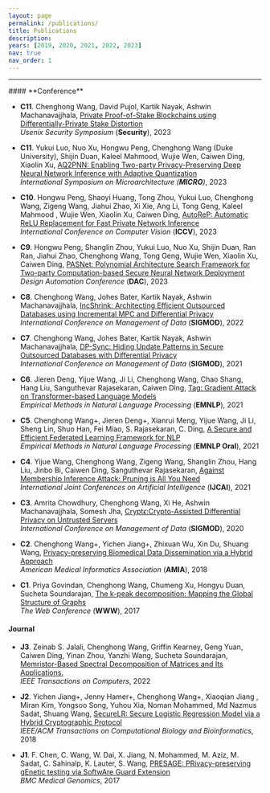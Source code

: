 ```yaml
---
layout: page
permalink: /publications/
title: Publications
description:
years: [2019, 2020, 2021, 2022, 2023]
nav: true
nav_order: 1
---
```


<hr>
#### **Conference**

- **C11**. Chenghong Wang, David Pujol, Kartik Nayak, Ashwin Machanavajjhala, [Private Proof-of-Stake Blockchains using Differentially-Private Stake Distortion](https://eprint.iacr.org/2023/787)\
*Usenix Security Symposium* (**Security**), 2023

- **C11**. Yukui Luo, Nuo Xu, Hongwu Peng, Chenghong Wang (Duke University), Shijin Duan, Kaleel Mahmood, Wujie Wen, Caiwen Ding, Xiaolin Xu, [AQ2PNN: Enabling Two-party Privacy-Preserving Deep Neural Network Inference with Adaptive Quantization](#)\
*International Symposium on Microarchitecture (**MICRO**)*, 2023
  
- **C10**. Hongwu Peng, Shaoyi Huang, Tong Zhou, Yukui Luo, Chenghong Wang, Zigeng Wang, Jiahui Zhao, Xi Xie, Ang Li, Tong Geng, Kaleel Mahmood , Wujie Wen, Xiaolin Xu, Caiwen Ding, [AutoReP: Automatic ReLU Replacement for Fast Private Network Inference](#)\
*International Conference on Computer Vision* (**ICCV**), 2023

- **C9**. Hongwu Peng, Shanglin Zhou, Yukui Luo, Nuo Xu, Shijin Duan, Ran Ran, Jiahui Zhao, Chenghong Wang, Tong Geng, Wujie Wen, Xiaolin Xu, Caiwen Ding, [PASNet: Polynomial Architecture Search Framework for Two-party Computation-based Secure Neural Network Deployment](https://arxiv.org/pdf/2306.15513.pdf)\
*Design Automation Conference* (**DAC**), 2023

- **C8**. Chenghong Wang, Johes Bater, Kartik Nayak, Ashwin Machanavajjhala, [IncShrink: Architecting Efficient Outsourced Databases using Incremental MPC and Differential Privacy](https://arxiv.org/abs/2203.05084)\
*International Conference on Management of Data* (**SIGMOD**), 2022

- **C7**. Chenghong Wang, Johes Bater, Kartik Nayak, Ashwin Machanavajjhala, [DP-Sync: Hiding Update Patterns in Secure Outsourced Databases with Differential Privacy](https://arxiv.org/abs/2103.15942)\
*International Conference on Management of Data* (**SIGMOD**), 2021

- **C6**. Jieren Deng, Yijue Wang, Ji Li, Chenghong Wang, Chao Shang, Hang Liu, Sanguthevar Rajasekaran, Caiwen Ding, [Tag: Gradient Attack on Transformer-based Language Models](https://aclanthology.org/2021.findings-emnlp.305.pdf)\
*Empirical Methods in Natural Language Processing* (**EMNLP**), 2021

- **C5**. Chenghong Wang+, Jieren Deng+, Xianrui Meng, Yijue Wang, Ji Li, Sheng Lin, Shuo Han, Fei Miao, S. Rajasekaran, C. Ding, [A Secure and Efficient Federated Learning Framework for NLP](https://aclanthology.org/2021.emnlp-main.606)\
*Empirical Methods in Natural Language Processing* (**EMNLP Oral**), 2021

- **C4**. Yijue Wang, Chenghong Wang, Zigeng Wang, Shanglin Zhou, Hang Liu, Jinbo Bi, Caiwen Ding, Sanguthevar Rajasekaran, [Against Membership Inference Attack: Pruning is All You Need](https://arxiv.org/abs/2008.13578)\
*International Joint Conferences on Artificial Intelligence* (**IJCAI**), 2021 

- **C3**. Amrita Chowdhury, Chenghong Wang, Xi He, Ashwin Machanavajjhala, Somesh Jha, [Crypt$\epsilon$:Crypto-Assisted Differential Privacy on Untrusted Servers](https://dl.acm.org/doi/10.1145/3318464.3380596)\
*International Conference on Management of Data* (**SIGMOD**), 2020

- **C2**. Chenghong Wang+, Yichen Jiang+, Zhixuan Wu, Xin Du, Shuang Wang, [Privacy-preserving Biomedical Data Dissemination via a Hybrid Approach](https://www.ncbi.nlm.nih.gov/pmc/articles/PMC6371369/)\
*American Medical Informatics Association* (**AMIA**), 2018

- **C1**. Priya Govindan, Chenghong Wang, Chumeng Xu, Hongyu Duan, Sucheta Soundarajan, [The k-peak decomposition: Mapping the Global Structure of Graphs](https://dl.acm.org/doi/10.1145/3038912.3052635)\
*The Web Conference* (**WWW**), 2017

#### **Journal**

- **J3**. Zeinab S. Jalali, Chenghong Wang, Griffin Kearney, Geng Yuan, Caiwen Ding, Yinan Zhou, Yanzhi Wang, Sucheta Soundarajan, [Memristor-Based Spectral Decomposition of Matrices and Its Applications.](https://ieeexplore.ieee.org/document/9869704/)\
*IEEE Transactions on Computers*, 2022 


- **J2**. Yichen Jiang+, Jenny Hamer+, Chenghong Wang+, Xiaoqian Jiang , Miran Kim, Yongsoo Song, Yuhou Xia, Noman Mohammed, Md Nazmus Sadat, Shuang Wang, [SecureLR: Secure Logistic Regression Model via a Hybrid Cryptographic Protocol](https://ieeexplore.ieee.org/document/8355587)\
*IEEE/ACM Transactions on Computational Biology and Bioinformatics*, 2018

- **J1**. F. Chen, C. Wang, W. Dai, X. Jiang, N. Mohammed, M. Aziz, M. Sadat, C. Sahinalp, K. Lauter, S. Wang, [PRESAGE: PRivacy-preserving gEnetic testing via SoftwAre Guard Extension](https://bmcmedgenomics.biomedcentral.com/articles/10.1186/s12920-017-0281-2)\
*BMC Medical Genomics*, 2017
